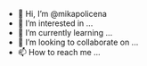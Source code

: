 - 👋 Hi, I’m @mikapolicena
- 👀 I’m interested in ...
- 🌱 I’m currently learning ...
- 💞️ I’m looking to collaborate on ...
- 📫 How to reach me ...

<!---
mikapolicena/mikapolicena is a ✨ special ✨ repository because its `README.md` (this file) appears on your GitHub profile.
You can click the Preview link to take a look at your changes.
--->
